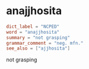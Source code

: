# anajjhosita

``` toml
dict_label = "NCPED"
word = "anajjhosita"
summary = "not grasping"
grammar_comment = "neg. mfn."
see_also = ["ajjhosita"]
```

not grasping


